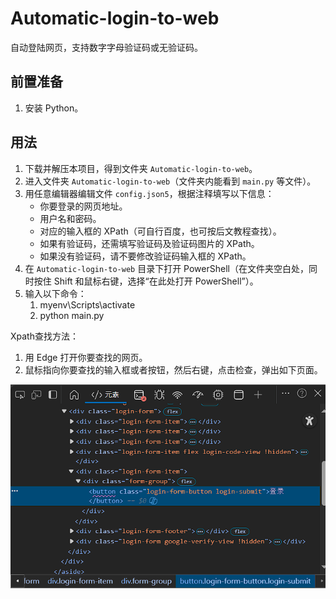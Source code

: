 # Automatic-login-to-web

自动登陆网页，支持数字字母验证码或无验证码。

## 前置准备

1. 安装 Python。

## 用法

1. 下载并解压本项目，得到文件夹 `Automatic-login-to-web`。
2. 进入文件夹 `Automatic-login-to-web`（文件夹内能看到 `main.py` 等文件）。
3. 用任意编辑器编辑文件 `config.json5`，根据注释填写以下信息：
   - 你要登录的网页地址。
   - 用户名和密码。
   - 对应的输入框的 XPath（可自行百度，也可按后文教程查找）。
   - 如果有验证码，还需填写验证码及验证码图片的 XPath。
   - 如果没有验证码，请不要修改验证码输入框的 XPath。
4. 在 `Automatic-login-to-web` 目录下打开 PowerShell（在文件夹空白处，同时按住 Shift 和鼠标右键，选择“在此处打开 PowerShell”）。
5. 输入以下命令：
   1. myenv\Scripts\activate
   2. python main.py

Xpath查找方法：
1. 用 Edge 打开你要查找的网页。
2. 鼠标指向你要查找的输入框或者按钮，然后右键，点击检查，弹出如下页面。

<img src="xpath.png" alt="Xpath查找方法示例" />



